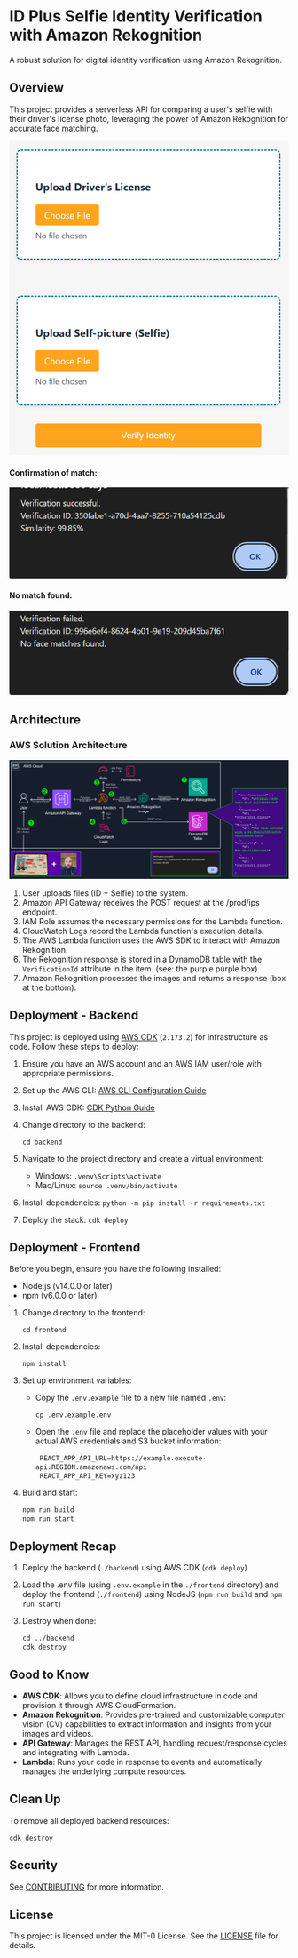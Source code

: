 # ID Plus Selfie Identity Verification with Amazon Rekognition

A robust solution for digital identity verification using Amazon Rekognition.

## Overview

This project provides a serverless API for comparing a user's selfie with their driver's license photo, leveraging the power of Amazon Rekognition for accurate face matching.

![Frontend](front_end.png)

#### Confirmation of match:
![Confirm](confirm_yes.png)

#### No match found:
![Fail](fail_confirmation.png)

## Architecture

### AWS Solution Architecture
![Visual AWS Architecture](diagram.png)
1. User uploads files (ID + Selfie) to the system.
2. Amazon API Gateway receives the POST request at the /prod/ips endpoint.
3. IAM Role assumes the necessary permissions for the Lambda function.
4. CloudWatch Logs record the Lambda function's execution details.
5. The AWS Lambda function uses the AWS SDK to interact with Amazon Rekognition.
6. The Rekognition response is stored in a DynamoDB table with the `VerificationId` attribute in the item. (see: the purple purple box)
7. Amazon Rekognition processes the images and returns a response (box at the bottom).

## Deployment - Backend

This project is deployed using [AWS CDK](https://github.com/aws/aws-cdk) (`2.173.2`) for infrastructure as code. Follow these steps to deploy:

1. Ensure you have an AWS account and an AWS IAM user/role with appropriate permissions.

2. Set up the AWS CLI: [AWS CLI Configuration Guide](https://docs.aws.amazon.com/cli/latest/userguide/cli-chap-configure.html)

3. Install AWS CDK: [CDK Python Guide](https://docs.aws.amazon.com/cdk/v2/guide/work-with-cdk-python.html)

4. Change directory to the backend:
   ```
   cd backend
   ```

4. Navigate to the project directory and create a virtual environment:
   - Windows: `.venv\Scripts\activate`
   - Mac/Linux: `source .venv/bin/activate`

5. Install dependencies: `python -m pip install -r requirements.txt`

6. Deploy the stack: `cdk deploy`

## Deployment - Frontend

Before you begin, ensure you have the following installed:
- Node.js (v14.0.0 or later)
- npm (v6.0.0 or later)

1. Change directory to the frontend:
   ```
   cd frontend
   ```

2. Install dependencies:
   ```
   npm install
   ```

3. Set up environment variables:
   - Copy the `.env.example` file to a new file named `.env`:
     ```
     cp .env.example.env
     ```
   - Open the `.env` file and replace the placeholder values with your actual AWS credentials and S3 bucket information:
     ```
      REACT_APP_API_URL=https://example.execute-api.REGION.amazonaws.com/api
      REACT_APP_API_KEY=xyz123

4. Build and start:
   ```
   npm run build
   npm run start
   ``` 

## Deployment Recap

1. Deploy the backend (`./backend`) using AWS CDK (`cdk deploy`)

2. Load the .env file (using `.env.example` in the `./frontend` directory) and deploy the frontend (`./frontend`) using NodeJS (`npm run build` and `npm run start`)

3. Destroy when done:

   ```
   cd ../backend
   cdk destroy
   ```

## Good to Know

- **AWS CDK**: Allows you to define cloud infrastructure in code and provision it through AWS CloudFormation.
- **Amazon Rekognition**: Provides pre-trained and customizable computer vision (CV) capabilities to extract information and insights from your images and videos.
- **API Gateway**: Manages the REST API, handling request/response cycles and integrating with Lambda.
- **Lambda**: Runs your code in response to events and automatically manages the underlying compute resources.

## Clean Up

To remove all deployed backend resources:

```
cdk destroy
```

## Security

See [CONTRIBUTING](CONTRIBUTING.md#security-issue-notifications) for more information.

## License

This project is licensed under the MIT-0 License. See the [LICENSE](LICENSE) file for details.